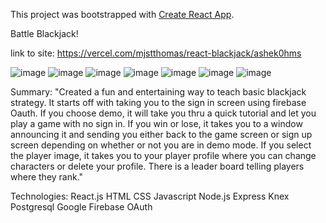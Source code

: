 This project was bootstrapped with [Create React App](https://github.com/facebook/create-react-app).

Battle Blackjack!

link to site:
https://vercel.com/mjstthomas/react-blackjack/ashek0hms

![image](https://user-images.githubusercontent.com/53156193/90138764-586c1800-dd2c-11ea-8556-bb8981cfd9da.png)
![image](https://user-images.githubusercontent.com/53156193/90139307-0972b280-dd2d-11ea-88a6-15f04fd95250.png)
![image](https://user-images.githubusercontent.com/53156193/90138904-7c2f5e00-dd2c-11ea-97b4-3fda751c1a55.png)
![image](https://user-images.githubusercontent.com/53156193/90138989-98cb9600-dd2c-11ea-89b7-f8588f107dba.png)
![image](https://user-images.githubusercontent.com/53156193/90139067-b7ca2800-dd2c-11ea-93f8-569833f513c9.png)
![image](https://user-images.githubusercontent.com/53156193/90139130-c9abcb00-dd2c-11ea-8fa7-fb61855df15b.png)
![image](https://user-images.githubusercontent.com/53156193/90139176-db8d6e00-dd2c-11ea-9bad-b7597c829929.png)



Summary:
"Created a fun and entertaining way to teach basic blackjack strategy.
It starts off with taking you to the sign in screen using firebase Oauth.
If you choose demo, it will take you thru a quick tutorial and let you play a game with no sign in.
If you win or lose, it takes you to a window announcing it and sending you either back to the game screen or sign up screen depending on whether or not you are in demo mode.
If you select the player image, it takes you to your player profile where you can change characters or delete your profile.
There is a leader board telling players where they rank."

Technologies:
React.js
HTML
CSS
Javascript
Node.js
Express
Knex
Postgresql
Google Firebase OAuth
